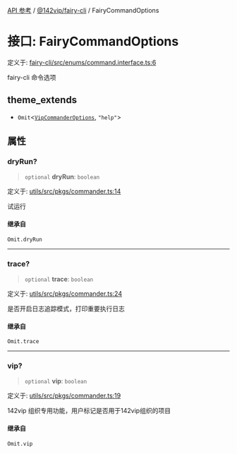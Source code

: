 [API 参考](../../../index.md) / [@142vip/fairy-cli](../index.md) / FairyCommandOptions

# 接口: FairyCommandOptions

定义于: [fairy-cli/src/enums/command.interface.ts:6](https://github.com/142vip/core-x/blob/724c9f80a9f43d7639fb0f15c0381f9ca258849b/packages/fairy-cli/src/enums/command.interface.ts#L6)

fairy-cli 命令选项

## theme_extends

- `Omit`\<[`VipCommanderOptions`](../../utils/interfaces/VipCommanderOptions.md), `"help"`\>

## 属性

### dryRun?

> `optional` **dryRun**: `boolean`

定义于: [utils/src/pkgs/commander.ts:14](https://github.com/142vip/core-x/blob/724c9f80a9f43d7639fb0f15c0381f9ca258849b/packages/utils/src/pkgs/commander.ts#L14)

试运行

#### 继承自

`Omit.dryRun`

***

### trace?

> `optional` **trace**: `boolean`

定义于: [utils/src/pkgs/commander.ts:24](https://github.com/142vip/core-x/blob/724c9f80a9f43d7639fb0f15c0381f9ca258849b/packages/utils/src/pkgs/commander.ts#L24)

是否开启日志追踪模式，打印重要执行日志

#### 继承自

`Omit.trace`

***

### vip?

> `optional` **vip**: `boolean`

定义于: [utils/src/pkgs/commander.ts:19](https://github.com/142vip/core-x/blob/724c9f80a9f43d7639fb0f15c0381f9ca258849b/packages/utils/src/pkgs/commander.ts#L19)

142vip 组织专用功能，用户标记是否用于142vip组织的项目

#### 继承自

`Omit.vip`
